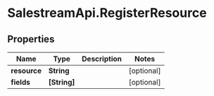 # SalestreamApi.RegisterResource

## Properties
Name | Type | Description | Notes
------------ | ------------- | ------------- | -------------
**resource** | **String** |  | [optional] 
**fields** | **[String]** |  | [optional] 


